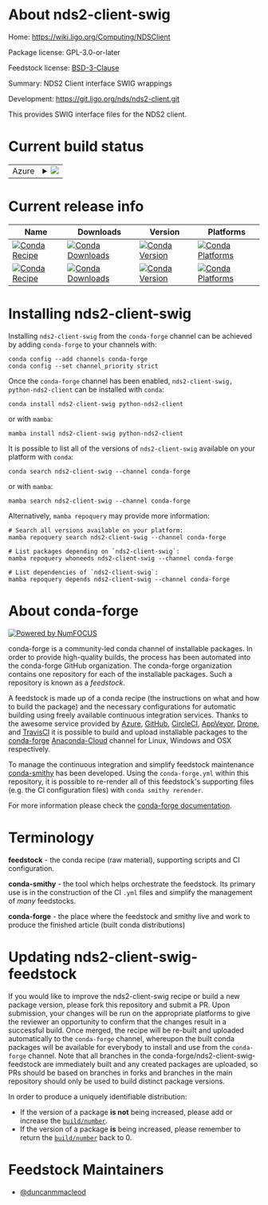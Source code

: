 About nds2-client-swig
======================

Home: https://wiki.ligo.org/Computing/NDSClient

Package license: GPL-3.0-or-later

Feedstock license: [BSD-3-Clause](https://github.com/conda-forge/nds2-client-swig-feedstock/blob/main/LICENSE.txt)

Summary: NDS2 Client interface SWIG wrappings

Development: https://git.ligo.org/nds/nds2-client.git

This provides SWIG interface files for the NDS2 client.

Current build status
====================


<table>
    
  <tr>
    <td>Azure</td>
    <td>
      <details>
        <summary>
          <a href="https://dev.azure.com/conda-forge/feedstock-builds/_build/latest?definitionId=671&branchName=main">
            <img src="https://dev.azure.com/conda-forge/feedstock-builds/_apis/build/status/nds2-client-swig-feedstock?branchName=main">
          </a>
        </summary>
        <table>
          <thead><tr><th>Variant</th><th>Status</th></tr></thead>
          <tbody><tr>
              <td>linux_64</td>
              <td>
                <a href="https://dev.azure.com/conda-forge/feedstock-builds/_build/latest?definitionId=671&branchName=main">
                  <img src="https://dev.azure.com/conda-forge/feedstock-builds/_apis/build/status/nds2-client-swig-feedstock?branchName=main&jobName=linux&configuration=linux_64_" alt="variant">
                </a>
              </td>
            </tr><tr>
              <td>linux_aarch64</td>
              <td>
                <a href="https://dev.azure.com/conda-forge/feedstock-builds/_build/latest?definitionId=671&branchName=main">
                  <img src="https://dev.azure.com/conda-forge/feedstock-builds/_apis/build/status/nds2-client-swig-feedstock?branchName=main&jobName=linux&configuration=linux_aarch64_" alt="variant">
                </a>
              </td>
            </tr><tr>
              <td>linux_ppc64le</td>
              <td>
                <a href="https://dev.azure.com/conda-forge/feedstock-builds/_build/latest?definitionId=671&branchName=main">
                  <img src="https://dev.azure.com/conda-forge/feedstock-builds/_apis/build/status/nds2-client-swig-feedstock?branchName=main&jobName=linux&configuration=linux_ppc64le_" alt="variant">
                </a>
              </td>
            </tr><tr>
              <td>osx_64</td>
              <td>
                <a href="https://dev.azure.com/conda-forge/feedstock-builds/_build/latest?definitionId=671&branchName=main">
                  <img src="https://dev.azure.com/conda-forge/feedstock-builds/_apis/build/status/nds2-client-swig-feedstock?branchName=main&jobName=osx&configuration=osx_64_" alt="variant">
                </a>
              </td>
            </tr><tr>
              <td>osx_arm64</td>
              <td>
                <a href="https://dev.azure.com/conda-forge/feedstock-builds/_build/latest?definitionId=671&branchName=main">
                  <img src="https://dev.azure.com/conda-forge/feedstock-builds/_apis/build/status/nds2-client-swig-feedstock?branchName=main&jobName=osx&configuration=osx_arm64_" alt="variant">
                </a>
              </td>
            </tr><tr>
              <td>win_64</td>
              <td>
                <a href="https://dev.azure.com/conda-forge/feedstock-builds/_build/latest?definitionId=671&branchName=main">
                  <img src="https://dev.azure.com/conda-forge/feedstock-builds/_apis/build/status/nds2-client-swig-feedstock?branchName=main&jobName=win&configuration=win_64_" alt="variant">
                </a>
              </td>
            </tr>
          </tbody>
        </table>
      </details>
    </td>
  </tr>
</table>

Current release info
====================

| Name | Downloads | Version | Platforms |
| --- | --- | --- | --- |
| [![Conda Recipe](https://img.shields.io/badge/recipe-nds2--client--swig-green.svg)](https://anaconda.org/conda-forge/nds2-client-swig) | [![Conda Downloads](https://img.shields.io/conda/dn/conda-forge/nds2-client-swig.svg)](https://anaconda.org/conda-forge/nds2-client-swig) | [![Conda Version](https://img.shields.io/conda/vn/conda-forge/nds2-client-swig.svg)](https://anaconda.org/conda-forge/nds2-client-swig) | [![Conda Platforms](https://img.shields.io/conda/pn/conda-forge/nds2-client-swig.svg)](https://anaconda.org/conda-forge/nds2-client-swig) |
| [![Conda Recipe](https://img.shields.io/badge/recipe-python--nds2--client-green.svg)](https://anaconda.org/conda-forge/python-nds2-client) | [![Conda Downloads](https://img.shields.io/conda/dn/conda-forge/python-nds2-client.svg)](https://anaconda.org/conda-forge/python-nds2-client) | [![Conda Version](https://img.shields.io/conda/vn/conda-forge/python-nds2-client.svg)](https://anaconda.org/conda-forge/python-nds2-client) | [![Conda Platforms](https://img.shields.io/conda/pn/conda-forge/python-nds2-client.svg)](https://anaconda.org/conda-forge/python-nds2-client) |

Installing nds2-client-swig
===========================

Installing `nds2-client-swig` from the `conda-forge` channel can be achieved by adding `conda-forge` to your channels with:

```
conda config --add channels conda-forge
conda config --set channel_priority strict
```

Once the `conda-forge` channel has been enabled, `nds2-client-swig, python-nds2-client` can be installed with `conda`:

```
conda install nds2-client-swig python-nds2-client
```

or with `mamba`:

```
mamba install nds2-client-swig python-nds2-client
```

It is possible to list all of the versions of `nds2-client-swig` available on your platform with `conda`:

```
conda search nds2-client-swig --channel conda-forge
```

or with `mamba`:

```
mamba search nds2-client-swig --channel conda-forge
```

Alternatively, `mamba repoquery` may provide more information:

```
# Search all versions available on your platform:
mamba repoquery search nds2-client-swig --channel conda-forge

# List packages depending on `nds2-client-swig`:
mamba repoquery whoneeds nds2-client-swig --channel conda-forge

# List dependencies of `nds2-client-swig`:
mamba repoquery depends nds2-client-swig --channel conda-forge
```


About conda-forge
=================

[![Powered by
NumFOCUS](https://img.shields.io/badge/powered%20by-NumFOCUS-orange.svg?style=flat&colorA=E1523D&colorB=007D8A)](https://numfocus.org)

conda-forge is a community-led conda channel of installable packages.
In order to provide high-quality builds, the process has been automated into the
conda-forge GitHub organization. The conda-forge organization contains one repository
for each of the installable packages. Such a repository is known as a *feedstock*.

A feedstock is made up of a conda recipe (the instructions on what and how to build
the package) and the necessary configurations for automatic building using freely
available continuous integration services. Thanks to the awesome service provided by
[Azure](https://azure.microsoft.com/en-us/services/devops/), [GitHub](https://github.com/),
[CircleCI](https://circleci.com/), [AppVeyor](https://www.appveyor.com/),
[Drone](https://cloud.drone.io/welcome), and [TravisCI](https://travis-ci.com/)
it is possible to build and upload installable packages to the
[conda-forge](https://anaconda.org/conda-forge) [Anaconda-Cloud](https://anaconda.org/)
channel for Linux, Windows and OSX respectively.

To manage the continuous integration and simplify feedstock maintenance
[conda-smithy](https://github.com/conda-forge/conda-smithy) has been developed.
Using the ``conda-forge.yml`` within this repository, it is possible to re-render all of
this feedstock's supporting files (e.g. the CI configuration files) with ``conda smithy rerender``.

For more information please check the [conda-forge documentation](https://conda-forge.org/docs/).

Terminology
===========

**feedstock** - the conda recipe (raw material), supporting scripts and CI configuration.

**conda-smithy** - the tool which helps orchestrate the feedstock.
                   Its primary use is in the construction of the CI ``.yml`` files
                   and simplify the management of *many* feedstocks.

**conda-forge** - the place where the feedstock and smithy live and work to
                  produce the finished article (built conda distributions)


Updating nds2-client-swig-feedstock
===================================

If you would like to improve the nds2-client-swig recipe or build a new
package version, please fork this repository and submit a PR. Upon submission,
your changes will be run on the appropriate platforms to give the reviewer an
opportunity to confirm that the changes result in a successful build. Once
merged, the recipe will be re-built and uploaded automatically to the
`conda-forge` channel, whereupon the built conda packages will be available for
everybody to install and use from the `conda-forge` channel.
Note that all branches in the conda-forge/nds2-client-swig-feedstock are
immediately built and any created packages are uploaded, so PRs should be based
on branches in forks and branches in the main repository should only be used to
build distinct package versions.

In order to produce a uniquely identifiable distribution:
 * If the version of a package **is not** being increased, please add or increase
   the [``build/number``](https://docs.conda.io/projects/conda-build/en/latest/resources/define-metadata.html#build-number-and-string).
 * If the version of a package **is** being increased, please remember to return
   the [``build/number``](https://docs.conda.io/projects/conda-build/en/latest/resources/define-metadata.html#build-number-and-string)
   back to 0.

Feedstock Maintainers
=====================

* [@duncanmmacleod](https://github.com/duncanmmacleod/)

